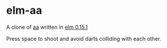 elm-aa
======

A clone of [aa](https://play.google.com/store/apps/details?id=com.aa.generaladaptiveapps&hl=en)
written in [elm 0.15.1](http://elm-lang.org/)

Press space to shoot and avoid darts colliding with each other.
